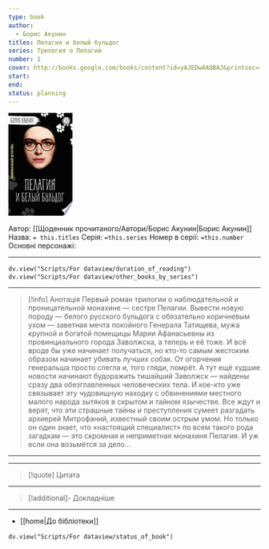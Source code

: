 ```yaml
---
type: book
author:
  - Борис Акунин
titles: Пелагия и белый бульдог
series: Трилогия о Пелагии
number: 1
cover: http://books.google.com/books/content?id=yAJEDwAAQBAJ&printsec=frontcover&img=1&zoom=1&edge=curl&source=gbs_ap
start: 
end: 
status: planning
---
```

![cover|150](media/cover!150-445.jpg)

Автор: [[Щоденник прочитаного/Автори/Борис Акунин|Борис Акунин]]
Назва: `= this.titles`
Серія:  `=this.series`
Номер в серії: `=this.number`
Основні персонажі:

---
```dataviewjs
dv.view("Scripts/For dataview/duration_of_reading")
dv.view("Scripts/For dataview/other_books_by_series")
```

---
>[!info] Анотація
>Первый роман трилогии о наблюдательной и проницательной монахине — сестре Пелагии. Вывести новую породу — белого русского бульдога с обязательно коричневым ухом — заветная мечта покойного Генерала Татищева, мужа крупной и богатой помещицы Марии Афанасьевны из провинциального города Заволжска, а теперь и её тоже. И всё вроде бы уже начинает получаться, но кто-то самым жестоким образом начинает убивать лучших собак. От огорчения генеральша просто слегла и, того гляди, помрёт. А тут ещё худшие новости начинают будоражить тишайший Заволжск — найдены сразу два обезглавленных человеческих тела. И кое-кто уже связывает эту чудовищную находку с обвинениями местного малого народа зытяков в скрытом и тайном язычестве. Все ждут и верят, что эти страшные тайны и преступления сумеет разгадать архиерей Митрофаний, известный своим острым умом. Но только он один знает, что «настоящий специалист» по всем такого рода загадкам — это скромная и неприметная монахиня Пелагия. И уж если она возьмётся за дело…
___

****
>[!quote] Цитата

****
>[!additional]- Докладніше

****

- [[home|До бібліотеки]]

```dataviewjs
dv.view("Scripts/For dataview/status_of_book")
```